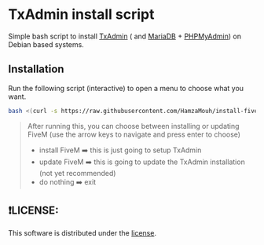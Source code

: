 # TxAdmin install script

Simple bash script to install [TxAdmin]() ( and [MariaDB]() + [PHPMyAdmin]()) on Debian based systems.

## Installation

Run the following script (interactive) to open a menu to choose what you want.

```bash
bash <(curl -s https://raw.githubusercontent.com/HamzaMouh/install-fivem/main/setup.sh)
```

>After running this, you can choose between installing or updating FiveM (use the arrow keys to navigate and press enter to choose)
>
> * install FiveM  ➡️ this is just going to setup TxAdmin
> * update FiveM ➡️ this is going to update the TxAdmin installation (not yet recommended)
> * do nothing ➡️ exit

## ❗LICENSE:
This software is distributed under the [ license](/LICENSE).
